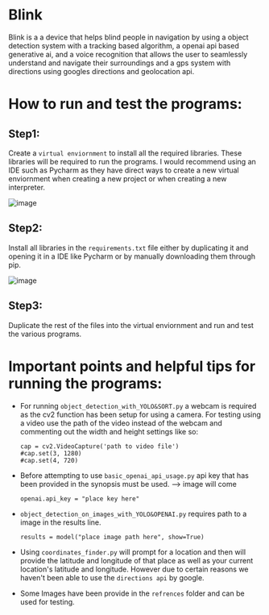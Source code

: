 # Blink
Blink is a a device that helps blind people in navigation by using a object detection system with a tracking based algorithm, a openai api based generative ai, and a voice recognition that allows the user to seamlessly understand and navigate their surroundings and a gps system with directions using googles directions and geolocation api.

# How to run and test the programs:
## Step1: 
Create a `virtual enviornment` to install all the required libraries. These libraries will be required to run the programs. I would recommend using an IDE such as Pycharm as they have direct ways to create a new virtual enviornment when creating a new project or when creating a new interpreter.

![image](https://github.com/varenya-gupta/Blink/assets/153254554/a0046503-c117-4067-82c4-436b6f7f6a39)

## Step2:
Install all libraries in the `requirements.txt` file either by duplicating it and opening it in a IDE like Pycharm or by manually downloading them through pip.

![image](https://github.com/varenya-gupta/Blink/assets/153254554/f65d2b10-7321-4691-8818-d49b622f6b1e)

## Step3:
Duplicate the rest of the files into the virtual enviornment and run and test the various programs.

# Important points and helpful tips for running the programs:
* For running `object_detection_with_YOLO&SORT.py` a webcam is required as the cv2 function has been setup for using a camera. For testing using a video use the path of the video instead of the webcam and     
  commenting out the width and height settings like so:
  ```
  cap = cv2.VideoCapture('path to video file')
  #cap.set(3, 1280)
  #cap.set(4, 720)
  ```
* Before attempting to use `basic_openai_api_usage.py` api key that has been provided in the synopsis must be used.
  --> image will come
  ```
  openai.api_key = "place key here"
  ```
* `object_detection_on_images_with_YOLO&OPENAI.py` requires path to a image in the results line.
  ```
  results = model("place image path here", show=True)
  ```
  
* Using `coordinates_finder.py` will prompt for a location and then will provide the latitude and longitude of that place as well as your current location's latitude and longitude. However due to certain reasons we haven't been able to use the `directions api` by google.

* Some Images have been provide in the `refrences` folder and can be used for testing.
